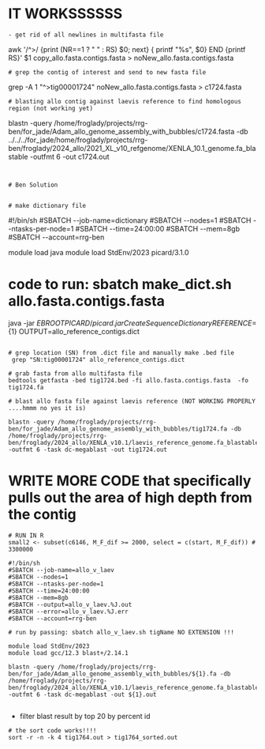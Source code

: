 

# IT WORKSSSSSS
```
- get rid of all newlines in multifasta file
```
awk '/^>/ {print (NR==1 ? " " : RS) $0; next} { printf "%s", $0} END {printf RS}' $1 copy_allo.fasta.contigs.fasta > noNew_allo.fasta.contigs.fasta
```
# grep the contig of interest and send to new fasta file
```
grep -A 1 "^>tig00001724" noNew_allo.fasta.contigs.fasta > c1724.fasta
```
# blasting allo contig against laevis reference to find homologous region (not working yet)
```
blastn -query /home/froglady/projects/rrg-ben/for_jade/Adam_allo_genome_assembly_with_bubbles/c1724.fasta -db ../../../for_jade/home/froglady/projects/rrg-ben/froglady/2024_allo/2021_XL_v10_refgenome/XENLA_10.1_genome.fa_blastable -outfmt 6 -out c1724.out
```


# Ben Solution


# make dictionary file
```
#!/bin/sh
#SBATCH --job-name=dictionary
#SBATCH --nodes=1
#SBATCH --ntasks-per-node=1
#SBATCH --time=24:00:00
#SBATCH --mem=8gb
#SBATCH --account=rrg-ben


module load java
module load StdEnv/2023 picard/3.1.0


# code to run: sbatch make_dict.sh allo.fasta.contigs.fasta 

java -jar $EBROOTPICARD/picard.jar CreateSequenceDictionary REFERENCE=${1} OUTPUT=allo_reference_contigs.dict
```

# grep location (SN) from .dict file and manually make .bed file
 grep "SN:tig00001724" allo_reference_contigs.dict

# grab fasta from allo multifasta file
bedtools getfasta -bed tig1724.bed -fi allo.fasta.contigs.fasta  -fo tig1724.fa

# blast allo fasta file against laevis reference (NOT WORKING PROPERLY ....hmmm no yes it is)

blastn -query /home/froglady/projects/rrg-ben/for_jade/Adam_allo_genome_assembly_with_bubbles/tig1724.fa -db /home/froglady/projects/rrg-ben/froglady/2024_allo/XENLA_v10.1/laevis_reference_genome.fa_blastable -outfmt 6 -task dc-megablast -out tig1724.out
```

# WRITE MORE CODE that specifically pulls out the area of high depth from the contig
```
# RUN IN R
small2 <- subset(c6146, M_F_dif >= 2000, select = c(start, M_F_dif)) # 3300000
```

```
#!/bin/sh
#SBATCH --job-name=allo_v_laev
#SBATCH --nodes=1
#SBATCH --ntasks-per-node=1
#SBATCH --time=24:00:00
#SBATCH --mem=8gb
#SBATCH --output=allo_v_laev.%J.out
#SBATCH --error=allo_v_laev.%J.err
#SBATCH --account=rrg-ben

# run by passing: sbatch allo_v_laev.sh tigName NO EXTENSION !!!

module load StdEnv/2023
module load gcc/12.3 blast+/2.14.1

blastn -query /home/froglady/projects/rrg-ben/for_jade/Adam_allo_genome_assembly_with_bubbles/${1}.fa -db /home/froglady/projects/rrg-ben/froglady/2024_allo/XENLA_v10.1/laevis_reference_genome.fa_blastable -outfmt 6 -task dc-megablast -out ${1}.out
                                                                                       
```
- filter blast result by top 20 by percent id
```
# the sort code works!!!!
sort -r -n -k 4 tig1764.out > tig1764_sorted.out
```



